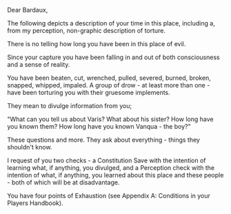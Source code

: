 Dear Bardaux,

The following depicts a description of your time in this place, including a, from my perception, non-graphic description of torture.
















There is no telling how long you have been in this place of evil.

Since your capture you have been falling in and out of both consciousness and a sense of reality. 

You have been beaten, cut, wrenched, pulled, severed, burned, broken, snapped, whipped, impaled. A group of drow - at least more than one - have been torturing you with their gruesome implements.

They mean to divulge information from you;

"What can you tell us about Varis? What about his sister? How long have you known them? How long have you known Vanqua - the boy?"

These questions and more. They ask about everything - things they shouldn't know.




I request of you two checks - a Constitution Save with the intention of learning what, if anything, you divulged, and a Perception check with the intention of what, if anything, you learned about this place and these people - both of which will be at disadvantage.

You have four points of Exhaustion (see Appendix A: Conditions in your Players Handbook).